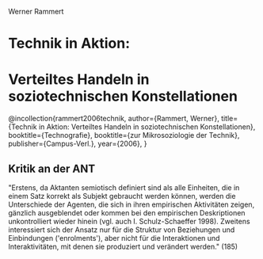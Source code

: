 Werner Rammert

# Technik in Aktion:
# Verteiltes Handeln in soziotechnischen Konstellationen

@incollection{rammert2006technik,
 author={Rammert, Werner}, 
 title={Technik in Aktion: Verteiltes Handeln in soziotechnischen Konstellationen}, 
 booktitle={Technografie}, 
 booktitle={zur Mikrosoziologie der Technik}, 
 publisher={Campus-Verl.}, 
 year={2006}, 
}

## Kritik an der ANT
"Erstens, da Aktanten semiotisch definiert sind als alle Einheiten, die in einem Satz korrekt als Subjekt gebraucht werden können, werden die Unterschiede der Agenten, die sich in ihren empirischen Aktivitäten zeigen, gänzlich ausgeblendet oder kommen bei den empirischen Deskriptionen unkontrolliert wieder hinein (vgl. auch I. Schulz-Schaeffer 1998). Zweitens interessiert sich der Ansatz nur für die Struktur von Beziehungen und Einbindungen ('enrolments'), aber nicht für die Interaktionen und Interaktivitäten, mit denen sie produziert und verändert werden." (185)
